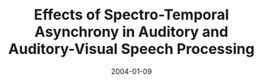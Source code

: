 ---
title: "Effects of Spectro-Temporal Asynchrony in Auditory and Auditory-Visual Speech Processing"
collection: publications
permalink: /publication/2004_effects-of-spectro-temporal-asynchrony-in-auditory
date: 2004-01-09
year: 2004
venue: 'Seminars in Hearing'
authors: 'Grant KW, Greenberg S, Poeppel D, van Wassenhove V'
number: '42'
citation: 'Grant KW, Greenberg S, Poeppel D, van Wassenhove V (2004). Effects of Spectro-Temporal Asynchrony in Auditory and Auditory-Visual Speech Processing. Seminars in Hearing.'
category: 'article'
---